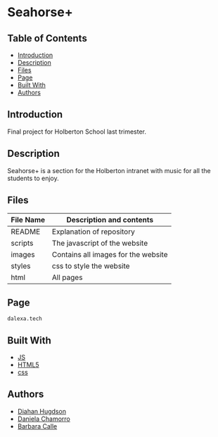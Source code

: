 # Seahorse+

## Table of Contents

 - [Introduction](#introduction)
 - [Description](#description)
 - [Files](#files)
 - [Page](Page)
 - [Built With](#built-with)
 - [Authors](#authors)

## Introduction

 Final project for Holberton School last trimester.

## Description
 Seahorse+ is a section for the Holberton intranet with music for all the students to enjoy.

## Files

 | File Name | Description and contents |
 | --- | --- |
 | README | Explanation of repository |
 | scripts | The javascript of the website|
 | images | Contains all images for the website |
 | styles | css to style the website |
 | html | All pages |

## Page

``
  dalexa.tech
``

## Built With

 * [JS](https://www.javascript.com/)
 * [HTML5](https://www.w3schools.com/html/html5_intro.asp)
 * [css](https://www.w3schools.com/css/)


## Authors
 * [Diahan Hugdson](https:://twitter.com/diaalgo)
 * [Daniela Chamorro](https://twitter.com/dalexach)
 * [Barbara Calle](https://twitter.com/dabrabgellak)
